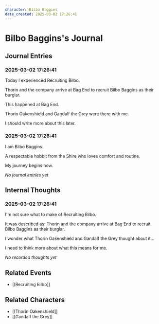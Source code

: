 ```yaml
---
character: Bilbo Baggins
date_created: 2025-03-02 17:26:41
---
```


# Bilbo Baggins's Journal

## Journal Entries
### 2025-03-02 17:26:41

Today I experienced Recruiting Bilbo.

Thorin and the company arrive at Bag End to recruit Bilbo Baggins as their burglar.

This happened at Bag End.

Thorin Oakenshield and Gandalf the Grey were there with me.

I should write more about this later.

### 2025-03-02 17:26:41

I am Bilbo Baggins.

A respectable hobbit from the Shire who loves comfort and routine.

My journey begins now.


*No journal entries yet*

## Internal Thoughts
### 2025-03-02 17:26:41

I'm not sure what to make of Recruiting Bilbo.

It was described as: Thorin and the company arrive at Bag End to recruit Bilbo Baggins as their burglar.

I wonder what Thorin Oakenshield and Gandalf the Grey thought about it...

I need to think more about what this means for me.


*No recorded thoughts yet*

## Related Events
- [[Recruiting Bilbo]]

## Related Characters
- [[Thorin Oakenshield]]
- [[Gandalf the Grey]]

